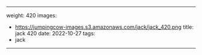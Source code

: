 
---
weight: 420
images:
- https://jumpingcow-images.s3.amazonaws.com/jack/jack_420.png
title: jack 420
date: 2022-10-27
tags:
- jack
---

